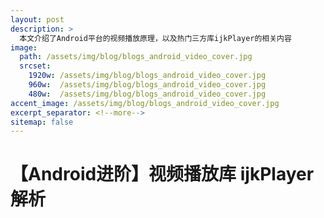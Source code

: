 ```yaml
---
layout: post
description: > 
  本文介绍了Android平台的视频播放原理，以及热门三方库ijkPlayer的相关内容
image: 
  path: /assets/img/blog/blogs_android_video_cover.jpg
  srcset: 
    1920w: /assets/img/blog/blogs_android_video_cover.jpg
    960w:  /assets/img/blog/blogs_android_video_cover.jpg
    480w:  /assets/img/blog/blogs_android_video_cover.jpg
accent_image: /assets/img/blog/blogs_android_video_cover.jpg
excerpt_separator: <!--more-->
sitemap: false
---
```

# 【Android进阶】视频播放库 ijkPlayer 解析


